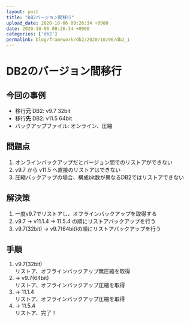 ```yaml
---
layout: post
title: "DB2バージョン間移行"
upload_date: 2020-10-06 00:26:34 +0900
date: 2020-10-06 00:26:34 +0900
categories: ['db2']
permalink: blog/framework/db2/2020/10/06/db2_1
---
```


# DB2のバージョン間移行
## 今回の事例  
- 移行**元** DB2: v9.7 32bit
- 移行**先** DB2: v11.5 64bit
- バックアップファイル: オンライン、圧縮

## 問題点
1. オンラインバックアップだとバージョン間でのリストアができない
1. v9.7 から v11.5 へ直接のリストアはできない
1. 圧縮バックアップの場合、構成bit数が異なるDB2ではリストアできない

## 解決策
1. 一度v9.7でリストアし、オフラインバックアップを取得する
1. v9.7 -> v11.1.4 -> 11.5.4 の順にリストアバックアップを行う
1. v9.7(32bit) -> v9.7(64bit)の順にリストアバックアップを行う

## 手順
1. v9.7(32bit)  
リストア、オフラインバックアップ無圧縮を取得
1. -> v9.7(64bit)  
リストア、オフラインバックアップ圧縮を取得
1. -> 11.1.4  
リストア、オフラインバックアップ圧縮を取得
1. -> 11.5.4  
リストア、完了！

